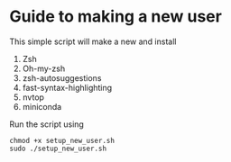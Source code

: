 # Guide to making a new user

This simple script will make a new and install
1. Zsh
2. Oh-my-zsh
3. zsh-autosuggestions
4. fast-syntax-highlighting
5. nvtop
6. miniconda

Run the script using
```
chmod +x setup_new_user.sh
sudo ./setup_new_user.sh
```